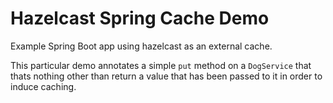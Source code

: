 # Hazelcast Spring Cache Demo

Example Spring Boot app using hazelcast as an external cache.

This particular demo annotates a simple `put` method on a `DogService` that thats nothing other than return a value that has been passed to it in order to induce caching.